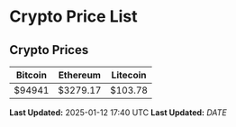 # Crypto Price List

## Crypto Prices
| Bitcoin | Ethereum | Litecoin |
| ------- | -------- | -------- |
| $94941 | $3279.17 | $103.78 |
**Last Updated:** 2025-01-12 17:40 UTC
**Last Updated:** $DATE$
